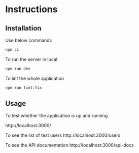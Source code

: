 # Instructions



## Installation

Use below commands 

```bash
npm ci
```

To run the server in local
```bash
npm run dev
```

To lint the whole application
```bash
npm run lint:fix
```
## Usage

To test whether the application is up and running

http://localhost:3000/

To see the list of test users
http://localhost:3000/users

To see the API documentation
http://localhost:3000/api-docs
